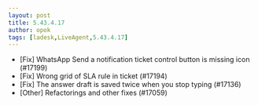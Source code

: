 ```yaml
---
layout: post
title: 5.43.4.17
author: opok
tags: [ladesk,LiveAgent,5.43.4.17]
---
```

- [Fix] WhatsApp Send a notification ticket control button is missing icon (#17199)
- [Fix] Wrong grid of SLA rule in ticket (#17194)
- [Fix] The answer draft is saved twice when you stop typing (#17136)
- [Other] Refactorings and other fixes (#17059)